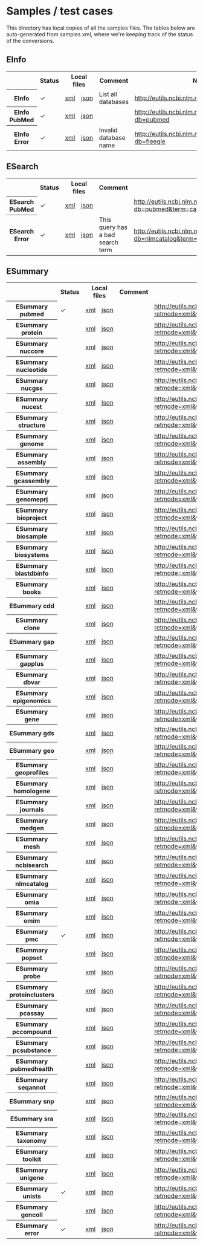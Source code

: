 # Samples / test cases

This directory has local copies of all the samples files.  The tables below are
auto-generated from samples.xml, where we're keeping track of the status of the
conversions.

<h2>EInfo</h2>
<table>
   <tr>
      <th></th>
      <th>Status</th>
      <th colspan="2">Local files</th>
      <th>Comment</th>
      <th>NCBI EUtils</th>
   </tr>
   <tr>
      <th>EInfo</th>
      <td>&#10003;</td>
      <td><a href="../../blob/master/samples/einfo.xml">xml</a></td>
      <td><a href="../../blob/master/samples/einfo.json">json</a></td>
      <td>List all databases</td>
      <td><a href="http://eutils.ncbi.nlm.nih.gov/entrez/eutils/einfo.fcgi">http://eutils.ncbi.nlm.nih.gov/entrez/eutils/einfo.fcgi</a></td>
   </tr>
   <tr>
      <th>EInfo PubMed</th>
      <td>&#10003;</td>
      <td><a href="../../blob/master/samples/einfo.pubmed.xml">xml</a></td>
      <td><a href="../../blob/master/samples/einfo.pubmed.json">json</a></td>
      <td></td>
      <td><a href="http://eutils.ncbi.nlm.nih.gov/entrez/eutils/einfo.fcgi?db=pubmed">http://eutils.ncbi.nlm.nih.gov/entrez/eutils/einfo.fcgi?db=pubmed</a></td>
   </tr>
   <tr>
      <th>EInfo Error</th>
      <td>&#10003;</td>
      <td><a href="../../blob/master/samples/einfo.error.xml">xml</a></td>
      <td><a href="../../blob/master/samples/einfo.error.json">json</a></td>
      <td>Invalid database name</td>
      <td><a href="http://eutils.ncbi.nlm.nih.gov/entrez/eutils/einfo.fcgi?db=fleegle">http://eutils.ncbi.nlm.nih.gov/entrez/eutils/einfo.fcgi?db=fleegle</a></td>
   </tr>
</table>
<h2>ESearch</h2>
<table>
   <tr>
      <th></th>
      <th>Status</th>
      <th colspan="2">Local files</th>
      <th>Comment</th>
      <th>NCBI EUtils</th>
   </tr>
   <tr>
      <th>ESearch PubMed</th>
      <td>&#10003;</td>
      <td><a href="../../blob/master/samples/esearch.pubmed.xml">xml</a></td>
      <td><a href="../../blob/master/samples/esearch.pubmed.json">json</a></td>
      <td></td>
      <td><a href="http://eutils.ncbi.nlm.nih.gov/entrez/eutils/esearch.fcgi?db=pubmed&amp;term=cancer&amp;reldate=60&amp;datetype=edat&amp;retmax=100&amp;usehistory=y">http://eutils.ncbi.nlm.nih.gov/entrez/eutils/esearch.fcgi?db=pubmed&amp;term=cancer&amp;reldate=60&amp;datetype=edat&amp;retmax=100&amp;usehistory=y</a></td>
   </tr>
   <tr>
      <th>ESearch Error</th>
      <td>&#10003;</td>
      <td><a href="../../blob/master/samples/esearch.error.xml">xml</a></td>
      <td><a href="../../blob/master/samples/esearch.error.json">json</a></td>
      <td>This query has a bad search term</td>
      <td><a href="http://eutils.ncbi.nlm.nih.gov/entrez/eutils/esearch.fcgi?db=nlmcatalog&amp;term=obstetrics%5bMeSH%20Terms%5d+OR+fleegle%5bMeSH%20Terms%5d">http://eutils.ncbi.nlm.nih.gov/entrez/eutils/esearch.fcgi?db=nlmcatalog&amp;term=obstetrics%5bMeSH%20Terms%5d+OR+fleegle%5bMeSH%20Terms%5d</a></td>
   </tr>
</table>
<h2>ESummary</h2>
<table>
   <tr>
      <th></th>
      <th>Status</th>
      <th colspan="2">Local files</th>
      <th>Comment</th>
      <th>NCBI EUtils</th>
   </tr>
   <tr>
      <th>ESummary pubmed</th>
      <td>&#10003;</td>
      <td><a href="../../blob/master/samples/esummary.pubmed.xml">xml</a></td>
      <td><a href="../../blob/master/samples/esummary.pubmed.json">json</a></td>
      <td></td>
      <td><a href="http://eutils.ncbi.nlm.nih.gov/entrez/eutils/esummary.fcgi?retmode=xml&amp;version=2.0&amp;db=pubmed&amp;id=5683731,22144687">http://eutils.ncbi.nlm.nih.gov/entrez/eutils/esummary.fcgi?retmode=xml&amp;version=2.0&amp;db=pubmed&amp;id=5683731,22144687</a></td>
   </tr>
   <tr>
      <th>ESummary protein</th>
      <td></td>
      <td><a href="../../blob/master/samples/esummary.protein.xml">xml</a></td>
      <td><a href="../../blob/master/samples/esummary.protein.json">json</a></td>
      <td></td>
      <td><a href="http://eutils.ncbi.nlm.nih.gov/entrez/eutils/esummary.fcgi?retmode=xml&amp;version=2.0&amp;db=protein&amp;id=284822047">http://eutils.ncbi.nlm.nih.gov/entrez/eutils/esummary.fcgi?retmode=xml&amp;version=2.0&amp;db=protein&amp;id=284822047</a></td>
   </tr>
   <tr>
      <th>ESummary nuccore</th>
      <td></td>
      <td><a href="../../blob/master/samples/esummary.nuccore.xml">xml</a></td>
      <td><a href="../../blob/master/samples/esummary.nuccore.json">json</a></td>
      <td></td>
      <td><a href="http://eutils.ncbi.nlm.nih.gov/entrez/eutils/esummary.fcgi?retmode=xml&amp;version=2.0&amp;db=nuccore&amp;id=424386131">http://eutils.ncbi.nlm.nih.gov/entrez/eutils/esummary.fcgi?retmode=xml&amp;version=2.0&amp;db=nuccore&amp;id=424386131</a></td>
   </tr>
   <tr>
      <th>ESummary nucleotide</th>
      <td></td>
      <td><a href="../../blob/master/samples/esummary.nucleotide.xml">xml</a></td>
      <td><a href="../../blob/master/samples/esummary.nucleotide.json">json</a></td>
      <td></td>
      <td><a href="http://eutils.ncbi.nlm.nih.gov/entrez/eutils/esummary.fcgi?retmode=xml&amp;version=2.0&amp;db=nucleotide&amp;id=424386131">http://eutils.ncbi.nlm.nih.gov/entrez/eutils/esummary.fcgi?retmode=xml&amp;version=2.0&amp;db=nucleotide&amp;id=424386131</a></td>
   </tr>
   <tr>
      <th>ESummary nucgss</th>
      <td></td>
      <td><a href="../../blob/master/samples/esummary.nucgss.xml">xml</a></td>
      <td><a href="../../blob/master/samples/esummary.nucgss.json">json</a></td>
      <td></td>
      <td><a href="http://eutils.ncbi.nlm.nih.gov/entrez/eutils/esummary.fcgi?retmode=xml&amp;version=2.0&amp;db=nucgss&amp;id=371566079">http://eutils.ncbi.nlm.nih.gov/entrez/eutils/esummary.fcgi?retmode=xml&amp;version=2.0&amp;db=nucgss&amp;id=371566079</a></td>
   </tr>
   <tr>
      <th>ESummary nucest</th>
      <td></td>
      <td><a href="../../blob/master/samples/esummary.nucest.xml">xml</a></td>
      <td><a href="../../blob/master/samples/esummary.nucest.json">json</a></td>
      <td></td>
      <td><a href="http://eutils.ncbi.nlm.nih.gov/entrez/eutils/esummary.fcgi?retmode=xml&amp;version=2.0&amp;db=nucest&amp;id=409212211">http://eutils.ncbi.nlm.nih.gov/entrez/eutils/esummary.fcgi?retmode=xml&amp;version=2.0&amp;db=nucest&amp;id=409212211</a></td>
   </tr>
   <tr>
      <th>ESummary structure</th>
      <td></td>
      <td><a href="../../blob/master/samples/esummary.structure.xml">xml</a></td>
      <td><a href="../../blob/master/samples/esummary.structure.json">json</a></td>
      <td></td>
      <td><a href="http://eutils.ncbi.nlm.nih.gov/entrez/eutils/esummary.fcgi?retmode=xml&amp;version=2.0&amp;db=structure&amp;id=52770">http://eutils.ncbi.nlm.nih.gov/entrez/eutils/esummary.fcgi?retmode=xml&amp;version=2.0&amp;db=structure&amp;id=52770</a></td>
   </tr>
   <tr>
      <th>ESummary genome</th>
      <td></td>
      <td><a href="../../blob/master/samples/esummary.genome.xml">xml</a></td>
      <td><a href="../../blob/master/samples/esummary.genome.json">json</a></td>
      <td></td>
      <td><a href="http://eutils.ncbi.nlm.nih.gov/entrez/eutils/esummary.fcgi?retmode=xml&amp;version=2.0&amp;db=genome&amp;id=2640">http://eutils.ncbi.nlm.nih.gov/entrez/eutils/esummary.fcgi?retmode=xml&amp;version=2.0&amp;db=genome&amp;id=2640</a></td>
   </tr>
   <tr>
      <th>ESummary assembly</th>
      <td></td>
      <td><a href="../../blob/master/samples/esummary.assembly.xml">xml</a></td>
      <td><a href="../../blob/master/samples/esummary.assembly.json">json</a></td>
      <td></td>
      <td><a href="http://eutils.ncbi.nlm.nih.gov/entrez/eutils/esummary.fcgi?retmode=xml&amp;version=2.0&amp;db=assembly&amp;id=440818">http://eutils.ncbi.nlm.nih.gov/entrez/eutils/esummary.fcgi?retmode=xml&amp;version=2.0&amp;db=assembly&amp;id=440818</a></td>
   </tr>
   <tr>
      <th>ESummary gcassembly</th>
      <td></td>
      <td><a href="../../blob/master/samples/esummary.gcassembly.xml">xml</a></td>
      <td><a href="../../blob/master/samples/esummary.gcassembly.json">json</a></td>
      <td></td>
      <td><a href="http://eutils.ncbi.nlm.nih.gov/entrez/eutils/esummary.fcgi?retmode=xml&amp;version=2.0&amp;db=gcassembly&amp;id=440818">http://eutils.ncbi.nlm.nih.gov/entrez/eutils/esummary.fcgi?retmode=xml&amp;version=2.0&amp;db=gcassembly&amp;id=440818</a></td>
   </tr>
   <tr>
      <th>ESummary genomeprj</th>
      <td></td>
      <td><a href="../../blob/master/samples/esummary.genomeprj.xml">xml</a></td>
      <td><a href="../../blob/master/samples/esummary.genomeprj.json">json</a></td>
      <td></td>
      <td><a href="http://eutils.ncbi.nlm.nih.gov/entrez/eutils/esummary.fcgi?retmode=xml&amp;version=2.0&amp;db=genomeprj&amp;id=54101">http://eutils.ncbi.nlm.nih.gov/entrez/eutils/esummary.fcgi?retmode=xml&amp;version=2.0&amp;db=genomeprj&amp;id=54101</a></td>
   </tr>
   <tr>
      <th>ESummary bioproject</th>
      <td></td>
      <td><a href="../../blob/master/samples/esummary.bioproject.xml">xml</a></td>
      <td><a href="../../blob/master/samples/esummary.bioproject.json">json</a></td>
      <td></td>
      <td><a href="http://eutils.ncbi.nlm.nih.gov/entrez/eutils/esummary.fcgi?retmode=xml&amp;version=2.0&amp;db=bioproject&amp;id=171168">http://eutils.ncbi.nlm.nih.gov/entrez/eutils/esummary.fcgi?retmode=xml&amp;version=2.0&amp;db=bioproject&amp;id=171168</a></td>
   </tr>
   <tr>
      <th>ESummary biosample</th>
      <td></td>
      <td><a href="../../blob/master/samples/esummary.biosample.xml">xml</a></td>
      <td><a href="../../blob/master/samples/esummary.biosample.json">json</a></td>
      <td></td>
      <td><a href="http://eutils.ncbi.nlm.nih.gov/entrez/eutils/esummary.fcgi?retmode=xml&amp;version=2.0&amp;db=biosample&amp;id=182293">http://eutils.ncbi.nlm.nih.gov/entrez/eutils/esummary.fcgi?retmode=xml&amp;version=2.0&amp;db=biosample&amp;id=182293</a></td>
   </tr>
   <tr>
      <th>ESummary biosystems</th>
      <td></td>
      <td><a href="../../blob/master/samples/esummary.biosystems.xml">xml</a></td>
      <td><a href="../../blob/master/samples/esummary.biosystems.json">json</a></td>
      <td></td>
      <td><a href="http://eutils.ncbi.nlm.nih.gov/entrez/eutils/esummary.fcgi?retmode=xml&amp;version=2.0&amp;db=biosystems&amp;id=493040">http://eutils.ncbi.nlm.nih.gov/entrez/eutils/esummary.fcgi?retmode=xml&amp;version=2.0&amp;db=biosystems&amp;id=493040</a></td>
   </tr>
   <tr>
      <th>ESummary blastdbinfo</th>
      <td></td>
      <td><a href="../../blob/master/samples/esummary.blastdbinfo.xml">xml</a></td>
      <td><a href="../../blob/master/samples/esummary.blastdbinfo.json">json</a></td>
      <td></td>
      <td><a href="http://eutils.ncbi.nlm.nih.gov/entrez/eutils/esummary.fcgi?retmode=xml&amp;version=2.0&amp;db=blastdbinfo&amp;id=645844">http://eutils.ncbi.nlm.nih.gov/entrez/eutils/esummary.fcgi?retmode=xml&amp;version=2.0&amp;db=blastdbinfo&amp;id=645844</a></td>
   </tr>
   <tr>
      <th>ESummary books</th>
      <td></td>
      <td><a href="../../blob/master/samples/esummary.books.xml">xml</a></td>
      <td><a href="../../blob/master/samples/esummary.books.json">json</a></td>
      <td></td>
      <td><a href="http://eutils.ncbi.nlm.nih.gov/entrez/eutils/esummary.fcgi?retmode=xml&amp;version=2.0&amp;db=books&amp;id=2825746">http://eutils.ncbi.nlm.nih.gov/entrez/eutils/esummary.fcgi?retmode=xml&amp;version=2.0&amp;db=books&amp;id=2825746</a></td>
   </tr>
   <tr>
      <th>ESummary cdd</th>
      <td></td>
      <td><a href="../../blob/master/samples/esummary.cdd.xml">xml</a></td>
      <td><a href="../../blob/master/samples/esummary.cdd.json">json</a></td>
      <td></td>
      <td><a href="http://eutils.ncbi.nlm.nih.gov/entrez/eutils/esummary.fcgi?retmode=xml&amp;version=2.0&amp;db=cdd&amp;id=201140">http://eutils.ncbi.nlm.nih.gov/entrez/eutils/esummary.fcgi?retmode=xml&amp;version=2.0&amp;db=cdd&amp;id=201140</a></td>
   </tr>
   <tr>
      <th>ESummary clone</th>
      <td></td>
      <td><a href="../../blob/master/samples/esummary.clone.xml">xml</a></td>
      <td><a href="../../blob/master/samples/esummary.clone.json">json</a></td>
      <td></td>
      <td><a href="http://eutils.ncbi.nlm.nih.gov/entrez/eutils/esummary.fcgi?retmode=xml&amp;version=2.0&amp;db=clone&amp;id=29702171">http://eutils.ncbi.nlm.nih.gov/entrez/eutils/esummary.fcgi?retmode=xml&amp;version=2.0&amp;db=clone&amp;id=29702171</a></td>
   </tr>
   <tr>
      <th>ESummary gap</th>
      <td></td>
      <td><a href="../../blob/master/samples/esummary.gap.xml">xml</a></td>
      <td><a href="../../blob/master/samples/esummary.gap.json">json</a></td>
      <td></td>
      <td><a href="http://eutils.ncbi.nlm.nih.gov/entrez/eutils/esummary.fcgi?retmode=xml&amp;version=2.0&amp;db=gap&amp;id=195331">http://eutils.ncbi.nlm.nih.gov/entrez/eutils/esummary.fcgi?retmode=xml&amp;version=2.0&amp;db=gap&amp;id=195331</a></td>
   </tr>
   <tr>
      <th>ESummary gapplus</th>
      <td></td>
      <td><a href="../../blob/master/samples/esummary.gapplus.xml">xml</a></td>
      <td><a href="../../blob/master/samples/esummary.gapplus.json">json</a></td>
      <td></td>
      <td><a href="http://eutils.ncbi.nlm.nih.gov/entrez/eutils/esummary.fcgi?retmode=xml&amp;version=2.0&amp;db=gapplus&amp;id=5235996">http://eutils.ncbi.nlm.nih.gov/entrez/eutils/esummary.fcgi?retmode=xml&amp;version=2.0&amp;db=gapplus&amp;id=5235996</a></td>
   </tr>
   <tr>
      <th>ESummary dbvar</th>
      <td></td>
      <td><a href="../../blob/master/samples/esummary.dbvar.xml">xml</a></td>
      <td><a href="../../blob/master/samples/esummary.dbvar.json">json</a></td>
      <td></td>
      <td><a href="http://eutils.ncbi.nlm.nih.gov/entrez/eutils/esummary.fcgi?retmode=xml&amp;version=2.0&amp;db=dbvar&amp;id=1272816">http://eutils.ncbi.nlm.nih.gov/entrez/eutils/esummary.fcgi?retmode=xml&amp;version=2.0&amp;db=dbvar&amp;id=1272816</a></td>
   </tr>
   <tr>
      <th>ESummary epigenomics</th>
      <td></td>
      <td><a href="../../blob/master/samples/esummary.epigenomics.xml">xml</a></td>
      <td><a href="../../blob/master/samples/esummary.epigenomics.json">json</a></td>
      <td></td>
      <td><a href="http://eutils.ncbi.nlm.nih.gov/entrez/eutils/esummary.fcgi?retmode=xml&amp;version=2.0&amp;db=epigenomics&amp;id=16796">http://eutils.ncbi.nlm.nih.gov/entrez/eutils/esummary.fcgi?retmode=xml&amp;version=2.0&amp;db=epigenomics&amp;id=16796</a></td>
   </tr>
   <tr>
      <th>ESummary gene</th>
      <td></td>
      <td><a href="../../blob/master/samples/esummary.gene.xml">xml</a></td>
      <td><a href="../../blob/master/samples/esummary.gene.json">json</a></td>
      <td></td>
      <td><a href="http://eutils.ncbi.nlm.nih.gov/entrez/eutils/esummary.fcgi?retmode=xml&amp;version=2.0&amp;db=gene&amp;id=21803">http://eutils.ncbi.nlm.nih.gov/entrez/eutils/esummary.fcgi?retmode=xml&amp;version=2.0&amp;db=gene&amp;id=21803</a></td>
   </tr>
   <tr>
      <th>ESummary gds</th>
      <td></td>
      <td><a href="../../blob/master/samples/esummary.gds.xml">xml</a></td>
      <td><a href="../../blob/master/samples/esummary.gds.json">json</a></td>
      <td></td>
      <td><a href="http://eutils.ncbi.nlm.nih.gov/entrez/eutils/esummary.fcgi?retmode=xml&amp;version=2.0&amp;db=gds&amp;id=200040726">http://eutils.ncbi.nlm.nih.gov/entrez/eutils/esummary.fcgi?retmode=xml&amp;version=2.0&amp;db=gds&amp;id=200040726</a></td>
   </tr>
   <tr>
      <th>ESummary geo</th>
      <td></td>
      <td><a href="../../blob/master/samples/esummary.geo.xml">xml</a></td>
      <td><a href="../../blob/master/samples/esummary.geo.json">json</a></td>
      <td></td>
      <td><a href="http://eutils.ncbi.nlm.nih.gov/entrez/eutils/esummary.fcgi?retmode=xml&amp;version=2.0&amp;db=geo&amp;id=65685298">http://eutils.ncbi.nlm.nih.gov/entrez/eutils/esummary.fcgi?retmode=xml&amp;version=2.0&amp;db=geo&amp;id=65685298</a></td>
   </tr>
   <tr>
      <th>ESummary geoprofiles</th>
      <td></td>
      <td><a href="../../blob/master/samples/esummary.geoprofiles.xml">xml</a></td>
      <td><a href="../../blob/master/samples/esummary.geoprofiles.json">json</a></td>
      <td></td>
      <td><a href="http://eutils.ncbi.nlm.nih.gov/entrez/eutils/esummary.fcgi?retmode=xml&amp;version=2.0&amp;db=geoprofiles&amp;id=65526197">http://eutils.ncbi.nlm.nih.gov/entrez/eutils/esummary.fcgi?retmode=xml&amp;version=2.0&amp;db=geoprofiles&amp;id=65526197</a></td>
   </tr>
   <tr>
      <th>ESummary homologene</th>
      <td></td>
      <td><a href="../../blob/master/samples/esummary.homologene.xml">xml</a></td>
      <td><a href="../../blob/master/samples/esummary.homologene.json">json</a></td>
      <td></td>
      <td><a href="http://eutils.ncbi.nlm.nih.gov/entrez/eutils/esummary.fcgi?retmode=xml&amp;version=2.0&amp;db=homologene&amp;id=20659">http://eutils.ncbi.nlm.nih.gov/entrez/eutils/esummary.fcgi?retmode=xml&amp;version=2.0&amp;db=homologene&amp;id=20659</a></td>
   </tr>
   <tr>
      <th>ESummary journals</th>
      <td></td>
      <td><a href="../../blob/master/samples/esummary.journals.xml">xml</a></td>
      <td><a href="../../blob/master/samples/esummary.journals.json">json</a></td>
      <td></td>
      <td><a href="http://eutils.ncbi.nlm.nih.gov/entrez/eutils/esummary.fcgi?retmode=xml&amp;version=2.0&amp;db=journals&amp;id=35478">http://eutils.ncbi.nlm.nih.gov/entrez/eutils/esummary.fcgi?retmode=xml&amp;version=2.0&amp;db=journals&amp;id=35478</a></td>
   </tr>
   <tr>
      <th>ESummary medgen</th>
      <td></td>
      <td><a href="../../blob/master/samples/esummary.medgen.xml">xml</a></td>
      <td><a href="../../blob/master/samples/esummary.medgen.json">json</a></td>
      <td></td>
      <td><a href="http://eutils.ncbi.nlm.nih.gov/entrez/eutils/esummary.fcgi?retmode=xml&amp;version=2.0&amp;db=medgen&amp;id=122602">http://eutils.ncbi.nlm.nih.gov/entrez/eutils/esummary.fcgi?retmode=xml&amp;version=2.0&amp;db=medgen&amp;id=122602</a></td>
   </tr>
   <tr>
      <th>ESummary mesh</th>
      <td></td>
      <td><a href="../../blob/master/samples/esummary.mesh.xml">xml</a></td>
      <td><a href="../../blob/master/samples/esummary.mesh.json">json</a></td>
      <td></td>
      <td><a href="http://eutils.ncbi.nlm.nih.gov/entrez/eutils/esummary.fcgi?retmode=xml&amp;version=2.0&amp;db=mesh&amp;id=67414177">http://eutils.ncbi.nlm.nih.gov/entrez/eutils/esummary.fcgi?retmode=xml&amp;version=2.0&amp;db=mesh&amp;id=67414177</a></td>
   </tr>
   <tr>
      <th>ESummary ncbisearch</th>
      <td></td>
      <td><a href="../../blob/master/samples/esummary.ncbisearch.xml">xml</a></td>
      <td><a href="../../blob/master/samples/esummary.ncbisearch.json">json</a></td>
      <td></td>
      <td><a href="http://eutils.ncbi.nlm.nih.gov/entrez/eutils/esummary.fcgi?retmode=xml&amp;version=2.0&amp;db=ncbisearch&amp;id=1121">http://eutils.ncbi.nlm.nih.gov/entrez/eutils/esummary.fcgi?retmode=xml&amp;version=2.0&amp;db=ncbisearch&amp;id=1121</a></td>
   </tr>
   <tr>
      <th>ESummary nlmcatalog</th>
      <td></td>
      <td><a href="../../blob/master/samples/esummary.nlmcatalog.xml">xml</a></td>
      <td><a href="../../blob/master/samples/esummary.nlmcatalog.json">json</a></td>
      <td></td>
      <td><a href="http://eutils.ncbi.nlm.nih.gov/entrez/eutils/esummary.fcgi?retmode=xml&amp;version=2.0&amp;db=nlmcatalog&amp;id=101573253">http://eutils.ncbi.nlm.nih.gov/entrez/eutils/esummary.fcgi?retmode=xml&amp;version=2.0&amp;db=nlmcatalog&amp;id=101573253</a></td>
   </tr>
   <tr>
      <th>ESummary omia</th>
      <td></td>
      <td><a href="../../blob/master/samples/esummary.omia.xml">xml</a></td>
      <td><a href="../../blob/master/samples/esummary.omia.json">json</a></td>
      <td></td>
      <td><a href="http://eutils.ncbi.nlm.nih.gov/entrez/eutils/esummary.fcgi?retmode=xml&amp;version=2.0&amp;db=omia&amp;id=2615">http://eutils.ncbi.nlm.nih.gov/entrez/eutils/esummary.fcgi?retmode=xml&amp;version=2.0&amp;db=omia&amp;id=2615</a></td>
   </tr>
   <tr>
      <th>ESummary omim</th>
      <td></td>
      <td><a href="../../blob/master/samples/esummary.omim.xml">xml</a></td>
      <td><a href="../../blob/master/samples/esummary.omim.json">json</a></td>
      <td></td>
      <td><a href="http://eutils.ncbi.nlm.nih.gov/entrez/eutils/esummary.fcgi?retmode=xml&amp;version=2.0&amp;db=omim&amp;id=609708">http://eutils.ncbi.nlm.nih.gov/entrez/eutils/esummary.fcgi?retmode=xml&amp;version=2.0&amp;db=omim&amp;id=609708</a></td>
   </tr>
   <tr>
      <th>ESummary pmc</th>
      <td>&#10003;</td>
      <td><a href="../../blob/master/samples/esummary.pmc.xml">xml</a></td>
      <td><a href="../../blob/master/samples/esummary.pmc.json">json</a></td>
      <td></td>
      <td><a href="http://eutils.ncbi.nlm.nih.gov/entrez/eutils/esummary.fcgi?retmode=xml&amp;version=2.0&amp;db=pmc&amp;id=254085,1,14900">http://eutils.ncbi.nlm.nih.gov/entrez/eutils/esummary.fcgi?retmode=xml&amp;version=2.0&amp;db=pmc&amp;id=254085,1,14900</a></td>
   </tr>
   <tr>
      <th>ESummary popset</th>
      <td></td>
      <td><a href="../../blob/master/samples/esummary.popset.xml">xml</a></td>
      <td><a href="../../blob/master/samples/esummary.popset.json">json</a></td>
      <td></td>
      <td><a href="http://eutils.ncbi.nlm.nih.gov/entrez/eutils/esummary.fcgi?retmode=xml&amp;version=2.0&amp;db=popset&amp;id=418209882">http://eutils.ncbi.nlm.nih.gov/entrez/eutils/esummary.fcgi?retmode=xml&amp;version=2.0&amp;db=popset&amp;id=418209882</a></td>
   </tr>
   <tr>
      <th>ESummary probe</th>
      <td></td>
      <td><a href="../../blob/master/samples/esummary.probe.xml">xml</a></td>
      <td><a href="../../blob/master/samples/esummary.probe.json">json</a></td>
      <td></td>
      <td><a href="http://eutils.ncbi.nlm.nih.gov/entrez/eutils/esummary.fcgi?retmode=xml&amp;version=2.0&amp;db=probe&amp;id=156811">http://eutils.ncbi.nlm.nih.gov/entrez/eutils/esummary.fcgi?retmode=xml&amp;version=2.0&amp;db=probe&amp;id=156811</a></td>
   </tr>
   <tr>
      <th>ESummary proteinclusters</th>
      <td></td>
      <td><a href="../../blob/master/samples/esummary.proteinclusters.xml">xml</a></td>
      <td><a href="../../blob/master/samples/esummary.proteinclusters.json">json</a></td>
      <td></td>
      <td><a href="http://eutils.ncbi.nlm.nih.gov/entrez/eutils/esummary.fcgi?retmode=xml&amp;version=2.0&amp;db=proteinclusters&amp;id=2516486">http://eutils.ncbi.nlm.nih.gov/entrez/eutils/esummary.fcgi?retmode=xml&amp;version=2.0&amp;db=proteinclusters&amp;id=2516486</a></td>
   </tr>
   <tr>
      <th>ESummary pcassay</th>
      <td></td>
      <td><a href="../../blob/master/samples/esummary.pcassay.xml">xml</a></td>
      <td><a href="../../blob/master/samples/esummary.pcassay.json">json</a></td>
      <td></td>
      <td><a href="http://eutils.ncbi.nlm.nih.gov/entrez/eutils/esummary.fcgi?retmode=xml&amp;version=2.0&amp;db=pcassay&amp;id=493206">http://eutils.ncbi.nlm.nih.gov/entrez/eutils/esummary.fcgi?retmode=xml&amp;version=2.0&amp;db=pcassay&amp;id=493206</a></td>
   </tr>
   <tr>
      <th>ESummary pccompound</th>
      <td></td>
      <td><a href="../../blob/master/samples/esummary.pccompound.xml">xml</a></td>
      <td><a href="../../blob/master/samples/esummary.pccompound.json">json</a></td>
      <td></td>
      <td><a href="http://eutils.ncbi.nlm.nih.gov/entrez/eutils/esummary.fcgi?retmode=xml&amp;version=2.0&amp;db=pccompound&amp;id=10322165">http://eutils.ncbi.nlm.nih.gov/entrez/eutils/esummary.fcgi?retmode=xml&amp;version=2.0&amp;db=pccompound&amp;id=10322165</a></td>
   </tr>
   <tr>
      <th>ESummary pcsubstance</th>
      <td></td>
      <td><a href="../../blob/master/samples/esummary.pcsubstance.xml">xml</a></td>
      <td><a href="../../blob/master/samples/esummary.pcsubstance.json">json</a></td>
      <td></td>
      <td><a href="http://eutils.ncbi.nlm.nih.gov/entrez/eutils/esummary.fcgi?retmode=xml&amp;version=2.0&amp;db=pcsubstance&amp;id=127317050">http://eutils.ncbi.nlm.nih.gov/entrez/eutils/esummary.fcgi?retmode=xml&amp;version=2.0&amp;db=pcsubstance&amp;id=127317050</a></td>
   </tr>
   <tr>
      <th>ESummary pubmedhealth</th>
      <td></td>
      <td><a href="../../blob/master/samples/esummary.pubmedhealth.xml">xml</a></td>
      <td><a href="../../blob/master/samples/esummary.pubmedhealth.json">json</a></td>
      <td></td>
      <td><a href="http://eutils.ncbi.nlm.nih.gov/entrez/eutils/esummary.fcgi?retmode=xml&amp;version=2.0&amp;db=pubmedhealth&amp;id=8625">http://eutils.ncbi.nlm.nih.gov/entrez/eutils/esummary.fcgi?retmode=xml&amp;version=2.0&amp;db=pubmedhealth&amp;id=8625</a></td>
   </tr>
   <tr>
      <th>ESummary seqannot</th>
      <td></td>
      <td><a href="../../blob/master/samples/esummary.seqannot.xml">xml</a></td>
      <td><a href="../../blob/master/samples/esummary.seqannot.json">json</a></td>
      <td></td>
      <td><a href="http://eutils.ncbi.nlm.nih.gov/entrez/eutils/esummary.fcgi?retmode=xml&amp;version=2.0&amp;db=seqannot&amp;id=7232">http://eutils.ncbi.nlm.nih.gov/entrez/eutils/esummary.fcgi?retmode=xml&amp;version=2.0&amp;db=seqannot&amp;id=7232</a></td>
   </tr>
   <tr>
      <th>ESummary snp</th>
      <td></td>
      <td><a href="../../blob/master/samples/esummary.snp.xml">xml</a></td>
      <td><a href="../../blob/master/samples/esummary.snp.json">json</a></td>
      <td></td>
      <td><a href="http://eutils.ncbi.nlm.nih.gov/entrez/eutils/esummary.fcgi?retmode=xml&amp;version=2.0&amp;db=snp&amp;id=206676795">http://eutils.ncbi.nlm.nih.gov/entrez/eutils/esummary.fcgi?retmode=xml&amp;version=2.0&amp;db=snp&amp;id=206676795</a></td>
   </tr>
   <tr>
      <th>ESummary sra</th>
      <td></td>
      <td><a href="../../blob/master/samples/esummary.sra.xml">xml</a></td>
      <td><a href="../../blob/master/samples/esummary.sra.json">json</a></td>
      <td></td>
      <td><a href="http://eutils.ncbi.nlm.nih.gov/entrez/eutils/esummary.fcgi?retmode=xml&amp;version=2.0&amp;db=sra&amp;id=30750">http://eutils.ncbi.nlm.nih.gov/entrez/eutils/esummary.fcgi?retmode=xml&amp;version=2.0&amp;db=sra&amp;id=30750</a></td>
   </tr>
   <tr>
      <th>ESummary taxonomy</th>
      <td></td>
      <td><a href="../../blob/master/samples/esummary.taxonomy.xml">xml</a></td>
      <td><a href="../../blob/master/samples/esummary.taxonomy.json">json</a></td>
      <td></td>
      <td><a href="http://eutils.ncbi.nlm.nih.gov/entrez/eutils/esummary.fcgi?retmode=xml&amp;version=2.0&amp;db=taxonomy&amp;id=9685">http://eutils.ncbi.nlm.nih.gov/entrez/eutils/esummary.fcgi?retmode=xml&amp;version=2.0&amp;db=taxonomy&amp;id=9685</a></td>
   </tr>
   <tr>
      <th>ESummary toolkit</th>
      <td></td>
      <td><a href="../../blob/master/samples/esummary.toolkit.xml">xml</a></td>
      <td><a href="../../blob/master/samples/esummary.toolkit.json">json</a></td>
      <td></td>
      <td><a href="http://eutils.ncbi.nlm.nih.gov/entrez/eutils/esummary.fcgi?retmode=xml&amp;version=2.0&amp;db=toolkit&amp;id=149440">http://eutils.ncbi.nlm.nih.gov/entrez/eutils/esummary.fcgi?retmode=xml&amp;version=2.0&amp;db=toolkit&amp;id=149440</a></td>
   </tr>
   <tr>
      <th>ESummary unigene</th>
      <td></td>
      <td><a href="../../blob/master/samples/esummary.unigene.xml">xml</a></td>
      <td><a href="../../blob/master/samples/esummary.unigene.json">json</a></td>
      <td></td>
      <td><a href="http://eutils.ncbi.nlm.nih.gov/entrez/eutils/esummary.fcgi?retmode=xml&amp;version=2.0&amp;db=unigene&amp;id=1190943">http://eutils.ncbi.nlm.nih.gov/entrez/eutils/esummary.fcgi?retmode=xml&amp;version=2.0&amp;db=unigene&amp;id=1190943</a></td>
   </tr>
   <tr>
      <th>ESummary unists</th>
      <td>&#10003;</td>
      <td><a href="../../blob/master/samples/esummary.unists.xml">xml</a></td>
      <td><a href="../../blob/master/samples/esummary.unists.json">json</a></td>
      <td></td>
      <td><a href="http://eutils.ncbi.nlm.nih.gov/entrez/eutils/esummary.fcgi?retmode=xml&amp;version=2.0&amp;db=unists&amp;id=254085,254086">http://eutils.ncbi.nlm.nih.gov/entrez/eutils/esummary.fcgi?retmode=xml&amp;version=2.0&amp;db=unists&amp;id=254085,254086</a></td>
   </tr>
   <tr>
      <th>ESummary gencoll</th>
      <td></td>
      <td><a href="../../blob/master/samples/esummary.gencoll.xml">xml</a></td>
      <td><a href="../../blob/master/samples/esummary.gencoll.json">json</a></td>
      <td></td>
      <td><a href="http://eutils.ncbi.nlm.nih.gov/entrez/eutils/esummary.fcgi?retmode=xml&amp;version=2.0&amp;db=gencoll&amp;id=320608">http://eutils.ncbi.nlm.nih.gov/entrez/eutils/esummary.fcgi?retmode=xml&amp;version=2.0&amp;db=gencoll&amp;id=320608</a></td>
   </tr>
   <tr>
      <th>ESummary error</th>
      <td>&#10003;</td>
      <td><a href="../../blob/master/samples/esummary.error.xml">xml</a></td>
      <td><a href="../../blob/master/samples/esummary.error.json">json</a></td>
      <td></td>
      <td><a href="http://eutils.ncbi.nlm.nih.gov/entrez/eutils/esummary.fcgi?retmode=xml&amp;version=2.0&amp;db=error&amp;id=254088">http://eutils.ncbi.nlm.nih.gov/entrez/eutils/esummary.fcgi?retmode=xml&amp;version=2.0&amp;db=error&amp;id=254088</a></td>
   </tr>
</table>

